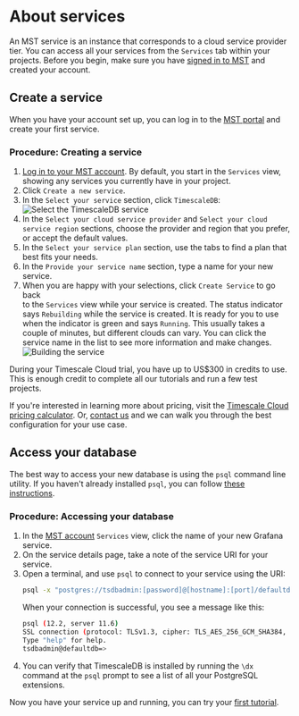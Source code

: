 # About services
An MST service is an instance that corresponds to a cloud service provider tier.
You can access all your services from the `Services` tab within your projects.
Before you begin, make sure you have [signed in to MST][sign-up] and created your account.

## Create a service
When you have your account set up, you can log in to the [MST portal][timescale-cloud-portal] and create your first service.

### Procedure: Creating a service
1.  [Log in to your MST account][mst-login]. By default, you start in the
    `Services` view, showing any services you currently have in your project.
1.  Click `Create a new service`.
1.  In the `Select your service` section, click `TimescaleDB`:
    <img class="main-content__illustration" src="https://assets.timescale.com/docs/images/mst-selectservice-timescaledb.png" alt="Select the TimescaleDB service"/>
1.  In the `Select your cloud service provider` and `Select your cloud service
    region` sections, choose the provider and region that you prefer, or accept
    the default values.
1.  In the `Select your service plan` section, use the tabs to find a plan that
    best fits your needs.
1.  In the `Provide your service name` section, type a name for your new
    service.
1.  When you are happy with your selections, click `Create Service` to go back  
    to the `Services` view while your service is created. The status indicator
    says `Rebuilding` while the service is created. It is ready for you to use
    when the indicator is green and says `Running`. This usually takes a couple
    of minutes, but different clouds can vary. You can click the service name in
    the list to see more information and make changes.
    <img class="main-content__illustration" src="https://assets.timescale.com/docs/images/mst-buildservice-timescaledb.png" alt="Building the service"/>

<highlight type="tip">
During your Timescale Cloud trial, you have up to US$300 in credits to use. This
is enough credit to complete all our tutorials and run a few test projects.
</highlight>

If you're interested in learning more about pricing, visit the
[Timescale Cloud pricing calculator][timescale-pricing]. Or,
[contact us][contact] and we can walk you through the best configuration for
your use case.

## Access your database
The best way to access your new database is using the `psql` command line
utility. If you haven't already installed `psql`, you can follow
[these instructions][install-psql].

### Procedure: Accessing your database
1.  In the [MST account][mst-login] `Services` view, click the name of your new
    Grafana service.
1.  On the service details page, take a note of the service URI for your service.
1.  Open a terminal, and use `psql` to connect to your service using the URI:
    ```bash
    psql -x "postgres://tsdbadmin:[password]@[hostname]:[port]/defaultdb?sslmode=require"
    ```
    When your connection is successful, you see a message like this:
    ```bash
    psql (12.2, server 11.6)
    SSL connection (protocol: TLSv1.3, cipher: TLS_AES_256_GCM_SHA384, bits: 256, compression: off)
    Type "help" for help.
    tsdbadmin@defaultdb=>
    ```
1.  You can verify that TimescaleDB is installed by running the `\dx` command
    at the `psql` prompt to see a list of all your PostgreSQL extensions.

Now you have your service up and running, you can try your
[first tutorial][getting-started].


[sign-up]: https://www.timescale.com/cloud-signup
[mst-login]: https://portal.timescale.cloud/login
[timescale-cloud-portal]: http://portal.timescale.cloud
[timescale-pricing]: https://www.timescale.com/products#cloud-pricing
[contact]: https://www.timescale.com/contact
[getting-started]: /timescaledb/latest/getting-started/
[install-psql]: /timescaledb/latest/how-to-guides/connecting/psql
